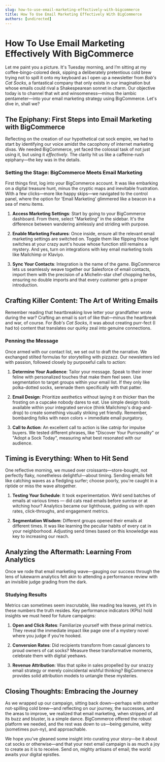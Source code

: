 ```yaml
---
slug: how-to-use-email-marketing-effectively-with-bigcommerce
title: How To Use Email Marketing Effectively With BigCommerce
authors: [undirected]
---
```



# How To Use Email Marketing Effectively With BigCommerce

Let me paint you a picture. It's Tuesday morning, and I’m sitting at my coffee-bingo-colored desk, sipping a deliberately pretentious cold brew trying not to spill it onto my keyboard as I open up a newsletter from *Bob's Cat Socks*, a fantastical company that only exists in our imagination but whose emails could rival a Shakespearean sonnet in charm. Our objective today is to channel that wit and winsomeness—minus the iambic pentameter—into your email marketing strategy using BigCommerce. Let's dive in, shall we?

## The Epiphany: First Steps into Email Marketing with BigCommerce

Reflecting on the creation of our hypothetical cat sock empire, we had to start by identifying our voice amidst the cacophony of internet marketing divas. We needed BigCommerce, yet faced the colossal task of not just using it, but using it *effectively*. The clarity hit us like a caffeine-rush epiphany—the key was in the details.

### Setting the Stage: BigCommerce Meets Email Marketing

First things first, log into your BigCommerce account. It was like embarking on a digital treasure hunt, minus the cryptic maps and inevitable frustration. With a few clicks—more like happy skips—we navigated to the control panel, where the option for ‘Email Marketing’ glimmered like a beacon in a sea of menu items.

1. **Access Marketing Settings**: Start by going to your BigCommerce dashboard. From there, select "Marketing" in the sidebar. It's the difference between wandering aimlessly and striding with purpose.
   
2. **Enable Marketing Features**: Once inside, ensure all the relevant email marketing settings are switched on. Toggle them like flipping those light switches at your crazy aunt's house whose function still remains a mystery. And yes, turn on integrations with key email marketing tools like Mailchimp or Klaviyo.

3. **Sync Your Contacts**: Integration is the name of the game. BigCommerce lets us seamlessly weave together our Salesforce of email contacts, import them with the precision of a Michelin-star chef chopping herbs, ensuring no double imports and that every customer gets a proper introduction.

## Crafting Killer Content: The Art of Writing Emails

Remember reading that heartbreaking love letter your grandfather wrote during the war? Crafting an email is sort of like that—minus the heartbreak and war, of course. For *Bob's Cat Socks*, it was about creating purr-fect (I had to) content that translates our quirky zeal into genuine connections.

### Penning the Message

Once armed with our contact list, we set out to draft the narrative. We exchanged stilted formulas for storytelling with pizzazz. Our newsletters led with passion, followed closely by purposeful calls to action:

1. **Determine Your Audience**: Tailor your message. Speak to their inner feline with personalized touches that make them feel seen. Use segmentation to target groups within your email list. If they only like polka-dotted socks, serenade them specifically with that patter.
   
2. **Email Design**: Prioritize aesthetics without laying it on thicker than the frosting on a cupcake nobody dares to eat. Use simple design tools available within your integrated service (think Mailchimp's drag-and-drop) to create something visually striking yet friendly. Remember, bombarding folks with neon colors = immediate email purgatory.

3. **Call to Action**: An excellent call to action is like catnip for impulse buyers. We tested different phrases, like "Discover Your Purrsonality" or "Adopt a Sock Today", measuring what best resonated with our audience.

## Timing is Everything: When to Hit Send

One reflective morning, we mused over croissants—store-bought, not perfectly flaky, nonetheless delightful—about timing. Sending emails felt like catching waves as a fledgling surfer; choose poorly, you're caught in a riptide or miss the wave altogether.

1. **Testing Your Schedule**: It took experimentation. We’d send batches of emails at various times — did cats read emails before sunrise or at witching hour? Analytics became our lighthouse, guiding us with open rates, click-throughs, and engagement metrics.
   
2. **Segmentation Wisdom**: Different groups opened their emails at different times. It was like learning the peculiar habits of every cat in your neighborhood. Adjusting send times based on this knowledge was key to increasing our reach.

## Analyzing the Aftermath: Learning From Analytics

Once we rode that email marketing wave—gauging our success through the lens of lukewarm analytics felt akin to attending a performance review with an invisible judge grading from the dark.

### Studying Results

Metrics can sometimes seem inscrutable, like reading tea leaves, yet it’s in these numbers the truth resides. Key performance indicators (KPIs) hold insights we must heed for future campaigns:

1. **Open and Click Rates**: Familiarize yourself with these primal metrics. They reveal the immediate impact like page one of a mystery novel where you judge if you’re hooked.

2. **Conversion Rates**: Did recipients transform from casual glancers to proud owners of cat socks? Measure these transformative moments, celebrate them with digital yeehaws.

3. **Revenue Attribution**: Was that spike in sales propelled by our snazzy email strategy or merely coincidental wishful thinking? BigCommerce provides solid attribution models to untangle these mysteries.

## Closing Thoughts: Embracing the Journey

As we wrapped up our campaign, sitting back down—perhaps with another not-spilling cold brew—and reflecting on our journey, the successes, and the areas to improve, we realized that email marketing, when stripped of all its buzz and bluster, is a simple dance. BigCommerce offered the robust platform we needed, and the rest was down to us—being genuine, witty (sometimes pun-ny), and approachable.

We hope you’ve gleaned some insight into curating your story—be it about cat socks or otherwise—and that your next email campaign is as much a joy to create as it is to receive. Send on, mighty artisans of email; the world awaits your digital epistles.